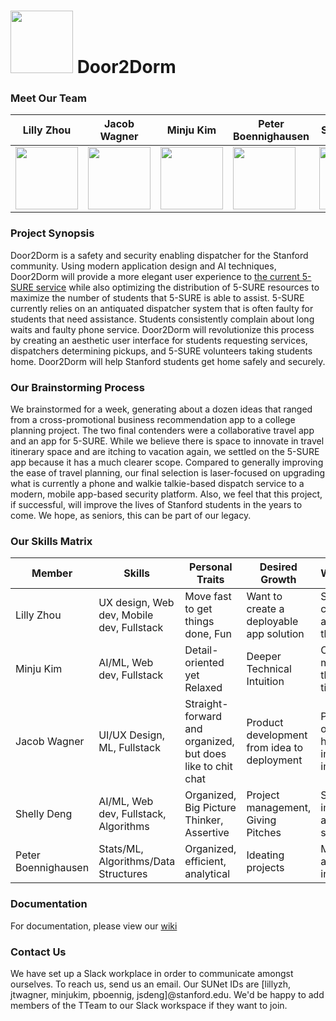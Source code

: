 # <img src=assets/images/Door2Dorm2.png height="100" width="100"> Door2Dorm 
### Meet Our Team

Lilly Zhou | Jacob Wagner| Minju Kim | Peter Boennighausen | Shelly Deng
--- | --- | --- | --- | ---
<img src=assets/images/profilepic.jpg height="100" width="100"> | <img src=assets/images/Jacob_Wagner_profile.jpg height="100" width="100"> | <img src=assets/images/Minju_profile_pic.jpg height="100" width="100"> | <img src=assets/images/pb_profile.jpg height="100" width="100"> | <img src=assets/images/shellydeng_profile_poc.jpeg height="100" width="100">

### Project Synopsis
Door2Dorm is a safety and security enabling dispatcher for the Stanford community. Using modern application design and AI techniques, Door2Dorm will provide a more elegant user experience to [the current 5-SURE service](https://alcohol.stanford.edu/be-safe/5-sure) while also optimizing the distribution of 5-SURE resources to maximize the number of students that 5-SURE is able to assist. 5-SURE currently relies on an antiquated dispatcher system that is often faulty for students that need assistance. Students consistently complain about long waits and faulty phone service. Door2Dorm will revolutionize this process by creating an aesthetic user interface for students requesting services, dispatchers determining pickups, and 5-SURE volunteers taking students home. Door2Dorm will help Stanford students get home safely and securely.

### Our Brainstorming Process
We brainstormed for a week, generating about a dozen ideas that ranged from a cross-promotional business recommendation app to
a college planning project. The two final contenders were a collaborative travel app and an app for 5-SURE. While we believe
there is space to innovate in travel itinerary space and are itching to vacation again, we settled on the 5-SURE 
app because it has a much clearer scope. Compared to generally improving the ease of travel planning, our final selection is laser-focused
on upgrading what is currently a phone and walkie talkie-based dispatch service to a modern,
mobile app-based security platform. Also, we feel that this project, if successful, will improve the lives of Stanford students in the
years to come. We hope, as seniors, this can be part of our legacy.


### Our Skills Matrix

Member | Skills | Personal Traits | Desired Growth | Weaknesses
--- | --- | --- | --- | ---
Lilly Zhou | UX design, Web dev, Mobile dev, Fullstack | Move fast to get things done, Fun | Want to create a deployable app solution | Sometimes I can't articulate my thoughts
Minju Kim | AI/ML, Web dev, Fullstack | Detail-oriented yet Relaxed | Deeper Technical Intuition | Could be more thorough at times
Jacob Wagner | UI/UX Design, ML, Fullstack | Straight-forward and organized, but does like to chit chat | Product development from idea to deployment | Put things off that don't have immediate impact
Shelly Deng | AI/ML, Web dev, Fullstack, Algorithms | Organized, Big Picture Thinker, Assertive | Project management, Giving Pitches | Sometimes impatient and neglect small details
Peter Boennighausen | Stats/ML, Algorithms/Data Structures | Organized, efficient, analytical | Ideating projects | Managing and working in teams
### Documentation
For documentation, please view our [wiki](https://github.com/StanfordCS194/Team12/wiki)


### Contact Us
We have set up a Slack workplace in order to communicate amongst ourselves. To reach us, send us an email. Our SUNet IDs are [lillyzh, jtwagner, minjukim, pboennig, jsdeng]@stanford.edu. We'd be happy to add members of the TTeam to our Slack workspace if they want to join.
